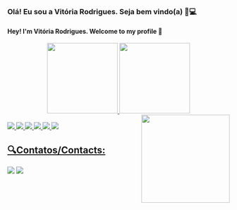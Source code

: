 <h3>Olá! Eu sou a Vitória Rodrigues. Seja bem vindo(a) 🌙💻 </h3>
 <h4>Hey! I'm Vitória Rodrigues. Welcome to my profile 🎇</h4>
<div align="center">
  <a href="https://github.com/Vitoria-Rodrigues">
  <img height="160em" src="https://github-readme-stats.vercel.app/api?username=Vitoria-Rodrigues&show_icons=true&theme=tokyonight&include_all_commits=true&count_private=true"/>
  <img height="160em" src="https://github-readme-stats.vercel.app/api/top-langs/?username=Vitoria-Rodrigues&layout=compact&langs_count=7&theme=tokyonight"/>
</div>
 <img src="https://user-images.githubusercontent.com/70407409/182483672-d28dfe2e-baf1-4a5d-ac48-7fe9880c600e.png" width="200px" height="200px" align="right">
 <br>
<div> 
  <img src="https://img.shields.io/badge/HTML5-E34F26?style=for-the-badge&logo=html5&logoColor=white">
  <img src="https://img.shields.io/badge/CSS3-1572B6?style=for-the-badge&logo=css3&logoColor=white">
  <img src="https://img.shields.io/badge/JavaScript-323330?style=for-the-badge&logo=javascript&logoColor=F7DF1E">
  <img src="https://img.shields.io/badge/PHP-777BB4?style=for-the-badge&logo=php&logoColor=white">
  <img src="https://img.shields.io/badge/MySQL-00000F?style=for-the-badge&logo=mysql&logoColor=white">
  <img src="https://img.shields.io/badge/Microsoft_SQL_Server-CC2927?style=for-the-badge&logo=microsoft-sql-server&logoColor=white"> 
</div>
<div>
  <h2>🔍Contatos/Contacts:</h2>
   <a href="mailto:vitoria.rf@outlook.com target:_blank"><img src="https://img.shields.io/badge/Microsoft_Outlook-0078D4?style=for-the-badge&logo=microsoft-outlook&logoColor=white" target:_blank></a>
   <a href="https://www.linkedin.com/in/vitoria-rodrigues-ferreira-73b037222/" target:_blank"> <img src="https://img.shields.io/badge/LinkedIn-0077B5?style=for-the-badge&logo=linkedin&logoColor=white" target:_blank> </a>
</div>
